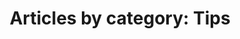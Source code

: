 ---
layout: blog_by_category
title: 'Articles by category: Tips'
category: tips
permalink: "/blog/category/tips/"
image: /images/blog_cat/tips.png
src: /images/blog_cat/tips-pic.jpg
tagline: "<br>Our Blog"
---